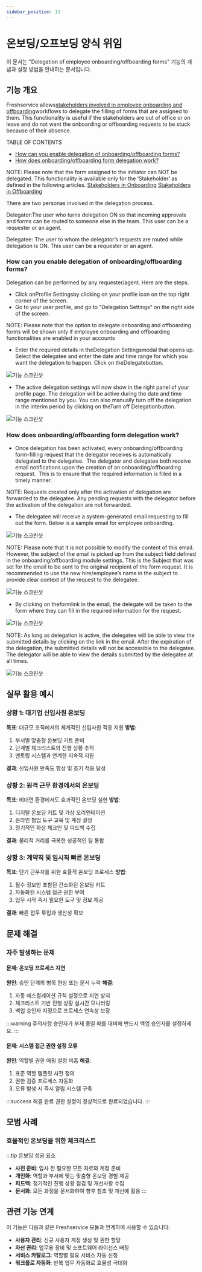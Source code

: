 ```yaml
---
sidebar_position: 13
---
```


# 온보딩/오프보딩 양식 위임

<div className="subtitle">
  이 문서는 "Delegation of employee onboarding/offboarding forms" 기능의 개념과 설정 방법을 안내하는 문서입니다.
</div>

## 기능 개요

Freshservice allows[stakeholders involved in employee onboarding and offboarding](https://support.freshservice.com/en/support/solutions/articles/50000002363)workflows to delegate the filling of forms that are assigned to them. This functionality is useful if the stakeholders are out of office or on leave and do not want the onboarding or offboarding requests to be stuck because of their absence.

TABLE OF CONTENTS

- [How can you enable delegation of onboarding/offboarding forms?](#How-can-you-enable-onboarding/offboarding-forms-delegation?)
- [How does onboarding/offboarding form delegation work?](#How-does-onboarding/offboarding-form-delegation-work?)

NOTE: Please note that the form assigned to the initiator can NOT be delegated. This functionality is available only for the ‘Stakeholder’ as defined in the following articles.
[Stakeholders in Onboarding](https://support.freshservice.com/en/support/solutions/articles/50000002363)
[Stakeholders in Offboarding](https://support.freshservice.com/en/support/solutions/articles/50000006198-employee-offboarding)

There are two personas involved in the delegation process.

Delegator:The user who turns delegation ON so that incoming approvals and forms can be routed to someone else in the team. This user can be a requester or an agent.

Delegatee: The user to whom the delegator’s requests are routed while delegation is ON. This user can be a requester or an agent.

### How can you enable delegation of onboarding/offboarding forms?

Delegation can be performed by any requester/agent. Here are the steps.

- Click onProfile Settingsby clicking on your profile icon on the top right corner of the screen.
- Go to your user profile, and go to “Delegation Settings” on the right side of the screen.

NOTE: Please note that the option to delegate onboarding and offboarding forms will be shown only if employee onboarding and offboarding functionalities are enabled in your accounts

- Enter the required details in theDelegation Settingsmodal that opens up. Select the delegatee and enter the date and time range for which you want the delegation to happen. Click on theDelegatebutton.

![기능 스크린샷](https://s3.amazonaws.com/cdn.freshdesk.com/data/helpdesk/attachments/production/50010346105/original/BZVYS14KFlcktT6cVSXiSLo5ixqTUH_6BQ.png?1702285996)

- The active delegation settings will now show in the right panel of your profile page. The delegation will be active during the date and time range mentioned by you. You can also manually turn off the delegation in the interim period by clicking on theTurn off Delegationbutton.

![기능 스크린샷](https://s3.amazonaws.com/cdn.freshdesk.com/data/helpdesk/attachments/production/50010346106/original/qYl6h0JiAl1A0Br9YOccqlSVlOMfblmOMQ.png?1702285997)

### How does onboarding/offboarding form delegation work?

- Once delegation has been activated, every onboarding/offboarding form-filling request that the delegator receives is automatically delegated to the delegatee.  The delegator and delegatee both receive email notifications upon the creation of an onboarding/offboarding request.  This is to ensure that the required information is filled in a timely manner.

NOTE: Requests created only after the activation of delegation are forwarded to the delegatee. Any pending requests with the delegator before the activation of the delegation are not forwarded.

- The delegatee will receive a system-generated email requesting to fill out the form. Below is a sample email for employee onboarding.

![기능 스크린샷](https://s3.amazonaws.com/cdn.freshdesk.com/data/helpdesk/attachments/production/50010346103/original/J9rsBS03e7ifg2oWV7tCTuXygAnBLrTN4A.png?1702285995)

NOTE: Please note that it is not possible to modify the content of this email. However, the subject of the email is picked up from the subject field defined in the onboarding/offboarding module settings. This is the Subject that was set for the email to be sent to the original recipient of the form request. It is recommended to use the new hire/employee’s name in the subject to provide clear context of the request to the delegatee.

![기능 스크린샷](https://s3.amazonaws.com/cdn.freshdesk.com/data/helpdesk/attachments/production/50010346298/original/eMOBvrUVwti1dbmhOqvYcWyDL2MEArAxyw.png?1702287191)

- By clicking on theformlink in the email, the delegate will be taken to the form where they can fill in the required information for the request.

![기능 스크린샷](https://s3.amazonaws.com/cdn.freshdesk.com/data/helpdesk/attachments/production/50010346104/original/EqG--PFu_Vhxj8W8roFd4ERxov2kLnEggg.png?1702285995)

NOTE: As long as delegation is active, the delegatee will be able to view the submitted details by clicking on the link in the email. After the expiration of the delegation, the submitted details will not be accessible to the delegatee. The delegator will be able to view the details submitted by the delegatee at all times.

![기능 스크린샷](https://s3.amazonaws.com/cdn.freshdesk.com/data/helpdesk/attachments/production/50010362615/original/DXE1JL6QTSbS8Gep1i5RVlUwQHL9jOr3-A.png?1702384852)

## 실무 활용 예시

### 상황 1: 대기업 신입사원 온보딩
**목표**: 대규모 조직에서의 체계적인 신입사원 적응 지원
**방법**: 
1. 부서별 맞춤형 온보딩 키트 준비
2. 단계별 체크리스트와 진행 상황 추적
3. 멘토링 시스템과 연계한 지속적 지원

**결과**: 신입사원 만족도 향상 및 조기 적응 달성

### 상황 2: 원격 근무 환경에서의 온보딩
**목표**: 비대면 환경에서도 효과적인 온보딩 실현
**방법**:
1. 디지털 온보딩 키트 및 가상 오리엔테이션
2. 온라인 협업 도구 교육 및 계정 설정
3. 정기적인 화상 체크인 및 피드백 수집

**결과**: 물리적 거리를 극복한 성공적인 팀 통합

### 상황 3: 계약직 및 임시직 빠른 온보딩
**목표**: 단기 근무자를 위한 효율적 온보딩 프로세스
**방법**:
1. 필수 정보만 포함된 간소화된 온보딩 키트
2. 자동화된 시스템 접근 권한 부여
3. 업무 시작 즉시 필요한 도구 및 정보 제공

**결과**: 빠른 업무 투입과 생산성 확보

## 문제 해결

### 자주 발생하는 문제

#### 문제: 온보딩 프로세스 지연
**원인**: 승인 단계의 병목 현상 또는 문서 누락
**해결**: 
1. 자동 에스컬레이션 규칙 설정으로 지연 방지
2. 체크리스트 기반 진행 상황 실시간 모니터링
3. 백업 승인자 지정으로 프로세스 연속성 보장

:::warning 주의사항
승인자가 부재 중일 때를 대비해 반드시 백업 승인자를 설정하세요.
:::

#### 문제: 시스템 접근 권한 설정 오류
**원인**: 역할별 권한 매핑 설정 미흡
**해결**:
1. 표준 역할 템플릿 사전 정의
2. 권한 검증 프로세스 자동화
3. 오류 발생 시 즉시 알림 시스템 구축

:::success 해결 완료
권한 설정이 정상적으로 완료되었습니다.
:::

## 모범 사례

### 효율적인 온보딩을 위한 체크리스트

:::tip 온보딩 성공 요소
- **사전 준비**: 입사 전 필요한 모든 자료와 계정 준비
- **개인화**: 역할과 부서에 맞는 맞춤형 온보딩 경험 제공
- **피드백**: 정기적인 진행 상황 점검 및 개선사항 수집
- **문서화**: 모든 과정을 문서화하여 향후 참조 및 개선에 활용
:::

## 관련 기능 연계

이 기능은 다음과 같은 Freshservice 모듈과 연계하여 사용할 수 있습니다:

- **사용자 관리**: 신규 사용자 계정 생성 및 권한 할당
- **자산 관리**: 업무용 장비 및 소프트웨어 라이선스 배정
- **서비스 카탈로그**: 역할별 필요 서비스 자동 신청
- **워크플로 자동화**: 반복 업무 자동화로 효율성 극대화
